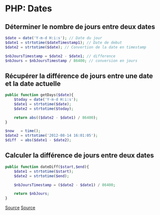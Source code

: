 # PHP: Dates

## Déterminer le nombre de jours entre deux dates

```php
$date = date('Y-m-d H:i:s'); // Date du jour
$date1 = strtotime($dateTimestamp1); // Date de debut 
$date2 = strtotime($date); // Convertion de la date en timestamp

$nbJoursTimestamp = $date2 - $date1; // difference
$nbJours = $nbJoursTimestamp / 86400; // conversion en jours
```

## Récupérer la différence de jours entre une date et la date actuelle

```php
public function getDays($date){
    $today = date('Y-m-d H:i:s');
    $date1 = strtotime($date);
    $date2 = strtotime($today);

    return abs(($date2 - $date1) / 86400);
}
```

```php
$now   = time();
$date2 = strtotime('2012-08-14 16:01:05');
$diff  = abs($date1 - $date2);
```

## Calculer la différence de jours entre deux dates

```php
public function dateDiff($start,$end){
    $date1 = strtotime($start);
    $date2 = strtotime($end);

    $nbJoursTimestamp = ($date2 - $date1) / 86400;

    return $nbJours;
}
```

[Source](https://openclassrooms.com/forum/sujet/nombre-de-jours-entre-2-dates-31730)
[Source](http://www.finalclap.com/faq/110-php-calcul-difference-deux-date)
